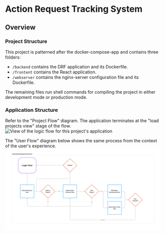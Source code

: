 # Action Request Tracking System

## Overview

### Project Structure
This project is patterned after the docker-compose-app and contains three folders:
- `/backend` contains the DRF application and its Dockerfile.
- `/frontent` contains the React application.
- `/webserver` contains the nginx-server configuration file and its Dockerfile.

The remaining files run shell commands for compiling the project in either development mode or production mode.

### Application Structure
Refer to the "Project Flow" diagram. The application terminates at the "load projects view" stage of the flow.
![View of the logic flow for this project's application](assets/ProcessFlow.png)

The "User Flow" diagram below shows the same process from the context of the user's experience.
![View of the user flow for this project's application](assets/UserFlow.png)
